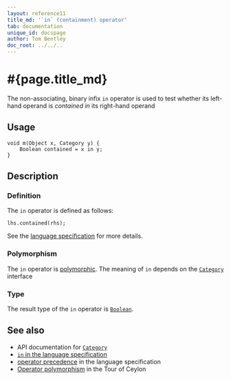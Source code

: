 ```yaml
---
layout: reference11
title_md: '`in` (containment) operator'
tab: documentation
unique_id: docspage
author: Tom Bentley
doc_root: ../../..
---
```


# #{page.title_md}

The non-associating, binary infix `in` operator is used to test whether its left-hand 
operand is *contained in* its right-hand operand

## Usage 

<!-- try: -->
    void m(Object x, Category y) {
        Boolean contained = x in y;
    }

## Description

### Definition
The `in` operator is defined as follows:

<!-- check:none -->
<!-- try: -->
    lhs.contained(rhs);

See the [language specification](#{site.urls.spec_current}#equalitycomparison) for more details.

### Polymorphism

The `in` operator is [polymorphic](#{page.doc_root}/reference/operator/operator-polymorphism). 
The meaning of `in` depends on the 
[`Category`](#{site.urls.apidoc_current}/Category.type.html) interface

### Type

The result type of the `in` operator is [`Boolean`](#{site.urls.apidoc_current}/Boolean.type.html).

## See also

* API documentation for [`Category`](#{site.urls.apidoc_current}/Category.type.html)
* [`in` in the language specification](#{site.urls.spec_current}#equalitycomparison)
* [operator precedence](#{site.urls.spec_current}#operatorprecedence) in the 
  language specification
* [Operator polymorphism](#{page.doc_root}/tour/language-module/#operator_polymorphism) 
  in the Tour of Ceylon

